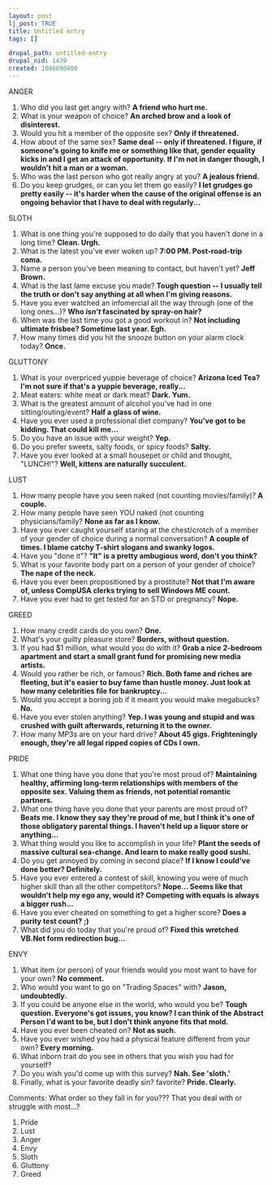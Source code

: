 ```yaml
--- 
layout: post
lj_post: TRUE
title: Untitled entry
tags: []

drupal_path: untitled-entry
drupal_nid: 1439
created: 1046690400
---
```

<lj-cut text="Seven Deadly Sins: The Home Game">

ANGER
1. Who did you last get angry with? <b>A friend who hurt me.</b>
2. What is your weapon of choice?  <b>An arched brow and a look of disinterest.</b>
3. Would you hit a member of the opposite sex? <b>Only if threatened.</b>
4. How about of the same sex? <b>Same deal -- only if threatened. I figure, if someone's going to knife me or something like that, gender equality kicks in and I get an attack of opportunity. If I'm not in danger though, I wouldn't hit a man or a woman.</b>
5. Who was the last person who got really angry at you? <b>A jealous friend.</b>
6. Do you keep grudges, or can you let them go easily? <b>I let grudges go pretty easily -- it's harder when the cause of the original offense is an ongoing behavior that I have to deal with regularly...</b>

SLOTH
1. What is one thing you're supposed to do daily that you haven't done in a long time? <b>Clean. Urgh.</b>
2. What is the latest you've ever woken up? <b>7:00 PM. Post-road-trip coma.</b>
3. Name a person you've been meaning to contact, but haven't yet? <b>Jeff Brown.</b>
4. What is the last lame excuse you made? <b>Tough question -- I usually tell the truth or don't say anything at all when I'm giving reasons.</b>
5. Have you ever watched an infomercial all the way through (one of the long ones...)? <b>Who <i>isn't</i> fascinated by spray-on hair?</b>
6. When was the last time you got a good workout in? <b>Not including ultimate frisbee? Sometime last year. Egh.</b>
7. How many times did you hit the snooze button on your alarm clock today? <b>Once.</b>

GLUTTONY
1. What is your overpriced yuppie beverage of choice? <b>Arizona Iced Tea? I'm not sure if that's a yuppie beverage, really...</b>
2. Meat eaters: white meat or dark meat? <b>Dark. Yum.</b>
3. What is the greatest amount of alcohol you've had in one sitting/outing/event? <b>Half a glass of wine.</b>
4. Have you ever used a professional diet company? <b>You've got to be kidding. That could kill me...</b>
5. Do you have an issue with your weight? <b>Yep.</b>
6. Do you prefer sweets, salty foods, or spicy foods? <b>Salty.</b>
7. Have you ever looked at a small housepet or child and thought, "LUNCH!"? <b>Well, kittens are naturally succulent.</b>

LUST
1. How many people have you seen naked (not counting movies/family)? <b>A couple.</b>
2. How many people have seen YOU naked (not counting physicians/family? <b>None as far as I know.</b>
3. Have you ever caught yourself staring at the chest/crotch of a member of your gender of choice during a normal conversation? <b>A couple of times. I blame catchy T-shirt slogans and swanky logos.</b>
4. Have you "done it"? <b>"It" is a pretty ambugious word, don't you think?</b>
5. What is your favorite body part on a person of your gender of choice? <b>The nape of the neck.</b>
6. Have you ever been propositioned by a prostitute? <b>Not that I'm aware of, unless CompUSA clerks trying to sell Windows ME count.</b>
7. Have you ever had to get tested for an STD or pregnancy? <b>Nope.</b>

GREED
1. How many credit cards do you own? <b>One.</b>
2. What's your guilty pleasure store? <b>Borders, without question.</b>
3. If you had $1 million, what would you do with it? <b>Grab a nice 2-bedroom apartment and start a small grant fund for promising new media artists.</b>
4. Would you rather be rich, or famous? <b>Rich. Both fame and riches are fleeting, but it's easier to buy fame than hustle money. Just look at how many celebrities file for bankruptcy...</b>
5. Would you accept a boring job if it meant you would make megabucks? <b>No.</b>
6. Have you ever stolen anything? <b>Yep. I was young and stupid and was crushed with guilt afterwards, returning it to the owner.</b>
7. How many MP3s are on your hard drive? <b>About 45 gigs. Frighteningly enough, they're all legal ripped copies of CDs I own.</b>

PRIDE
1. What one thing have you done that you're most proud of? <b>Maintaining healthy, affirming long-term relationships with members of the opposite sex. Valuing them as friends, not potential romantic partners.</b>
2. What one thing have you done that your parents are most proud of? <b>Beats me. I know they say they're proud of me, but I think it's one of those obligatory parental things. I haven't held up a liquor store or anything...</b>
3. What thing would you like to accomplish in your life? <b>Plant the seeds of massive cultural sea-change. And learn to make really good sushi.</b>
4. Do you get annoyed by coming in second place? <b>If I know I could've done better? Definitely.</b>
5. Have you ever entered a contest of skill, knowing you were of much higher skill than all the other competitors? <b>Nope... Seems like that wouldn't help my ego any, would it? Competing with equals is always a bigger rush...</b>
6. Have you ever cheated on something to get a higher score? <b>Does a purity test count? ;)</b>
7. What did you do today that you're proud of? <b>Fixed this wretched VB.Net form redirection bug...</b>

ENVY
1. What item (or person) of your friends would you most want to have for your own? <b>No comment.</b>
2. Who would you want to go on "Trading Spaces" with? <b>Jason, undoubtedly.</b>
3. If you could be anyone else in the world, who would you be? <b>Tough question. Everyone's got issues, you know? I can think of the Abstract Person I'd want to be, but I don't think anyone fits that mold.</b>
4. Have you ever been cheated on? <b>Not as such.</b>
5. Have you ever wished you had a physical feature different from your own? <b>Every morning.</b>
6. What inborn trait do you see in others that you wish you had for yourself? <b></b>
7. Do you wish you'd come up with this survey? <b>Nah. See 'sloth.'</b>
8. Finally, what is your favorite deadly sin? favorite? <b>Pride. Clearly.</b>

Comments: What order so they fall in for you??? That you deal with or struggle with most...?

1. Pride
2. Lust
3. Anger
4. Envy
5. Sloth
6. Gluttony
7. Greed
